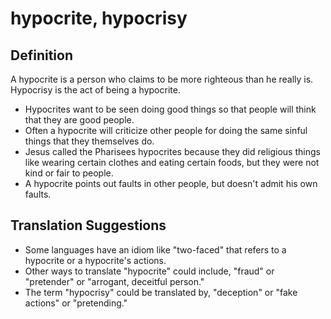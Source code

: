 # hypocrite, hypocrisy

## Definition

A hypocrite is a person who claims to be more righteous than he really is. Hypocrisy is the act of being a hypocrite.

* Hypocrites want to be seen doing good things so that people will think that they are good people.
* Often a hypocrite will criticize other people for doing the same sinful things that they themselves do.
* Jesus called the Pharisees hypocrites because they did religious things like wearing certain clothes and eating certain foods, but they were not kind or fair to people.
* A hypocrite points out faults in other people, but doesn't admit his own faults.


## Translation Suggestions



* Some languages have an idiom like "two-faced" that refers to a hypocrite or a hypocrite's actions.
* Other ways to translate "hypocrite" could include, "fraud" or "pretender" or "arrogant, deceitful person."
* The term "hypocrisy" could be translated by, "deception" or "fake actions" or "pretending."